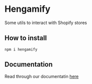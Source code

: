 # Hengamify
Some utils to interact with Shopify stores

## How to install
```
npm i hengamify
```

## Documentation
Read through our documentatin <a href="https://mj-the-developer.github.io/hengamify/" target="_blank">here</a>
